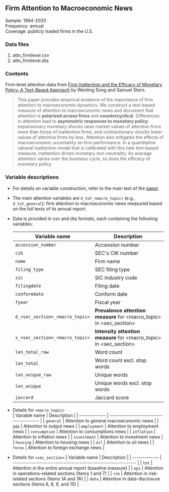 ## Firm Attention to Macroeconomic News
Sample: 1994-2020\
Frequency: annual\
Coverage: publicly traded firms in the U.S.

### Data files
1. attn_firmlevel.csv
2. attn_firmlevel.dta

### Contents
Firm-level attention data from [Firm Inattention and the Efficacy of Monetary Policy: A Text-Based Approach](https://wentingsong.com/files/song_stern_inattention.pdf) by Wenting Song and Samuel Stern.
  
  > This paper provides empirical evidence of the importance of firm attention to macroeconomic dynamics. We construct a text-based measure of attention to macroeconomic news and document that attention is **polarized across firms** and **countercyclical**. Differences in attention lead to **asymmetric responses to monetary policy**: expansionary monetary shocks raise market values of attentive firms more than those of inattentive firms, and contractionary shocks lower values of attentive firms by less. Attention also mitigates the effects of macroeconomic uncertainty on firm performance. In a quantitative rational inattention model that is calibrated with this new text-based measure, inattention drives monetary non-neutrality. As average attention varies over the business cycle, so does the efficacy of monetary policy.   

### Variable descriptions
- For details on variable construction, refer to the main text of the [paper](https://wentingsong.com/files/song_stern_inattention.pdf).
- The main attention variables are `d_tot_<macro_topic>` (e.g., `d_tot_general`): firm attention to macroeconomic news measured based on the full texts of its annual report.
- Data is provided in csv and dta formats, each containing the following variables:

  | Variable name                   | Description                                                         |
  | ------------------------------- | ------------------------------------------------------------------- |
  | `accession_number`              | Accession number                                                    |
  | `cik`                           | SEC's CIK number                                                    |
  | `name`                          | Firm name                                                           |
  | `filing_type`                   | SEC filing type                                                     |
  | `sic`                           | SIC industry code                                                   |
  | `filingdate`                    | Filing date                                                         |
  | `conformdate`                   | Conform date                                                        |
  | `fyear`                         | Fiscal year                                                         |
  | `d_<sec_section>_<macro_topic>` | **Prevalence attention measure** for <macro_topic> in <sec_section> |
  | `s_<sec_section>_<macro_topic>` | **Intensity attention measure** for <macro_topic> in <sec_section>  |
  | `len_total_raw`                 | Word count                                                          |
  | `len_total`                     | Word count excl. stop words                                         |
  | `len_unique_raw`                | Unique words                                                        |
  | `len_unique`                    | Unique words excl. stop words                                       |
  | `jaccard`                       | Jaccard score                                                       |

- Details for `<macro_topic>`  
  | Variable name | Description                             |
  | ------------- | --------------------------------------- |
  | `general`     | Attention to general macroeconomic news |
  | `gdp`         | Attention to output news                |
  | `employment`  | Attention to employment news            |
  | `consumption` | Attention to consumptions news          |
  | `inflation`   | Attention to inflation news             |
  | `investment`  | Attention to investment news            |
  | `housing`     | Attention to housing news               |
  | `oil`         | Attention to oil news                   |
  | `forex`       | Attention to foreign exchange news      |

- Details for `<sec_section>`
  | Variable name | Description                                                   |
  | ------------- | ------------------------------------------------------------- |
  | `tot`         | Attention in the entire annual report (baseline measure)      |
  | `ops`         | Attention in operations-related sections (Items 1 and 7)      |
  | `rsk`         | Attention in risk-related sections (Items 1A and 7A)          |
  | `data`        | Attention in data-disclosure sections (Items 6, 8, 9, and 15) |
